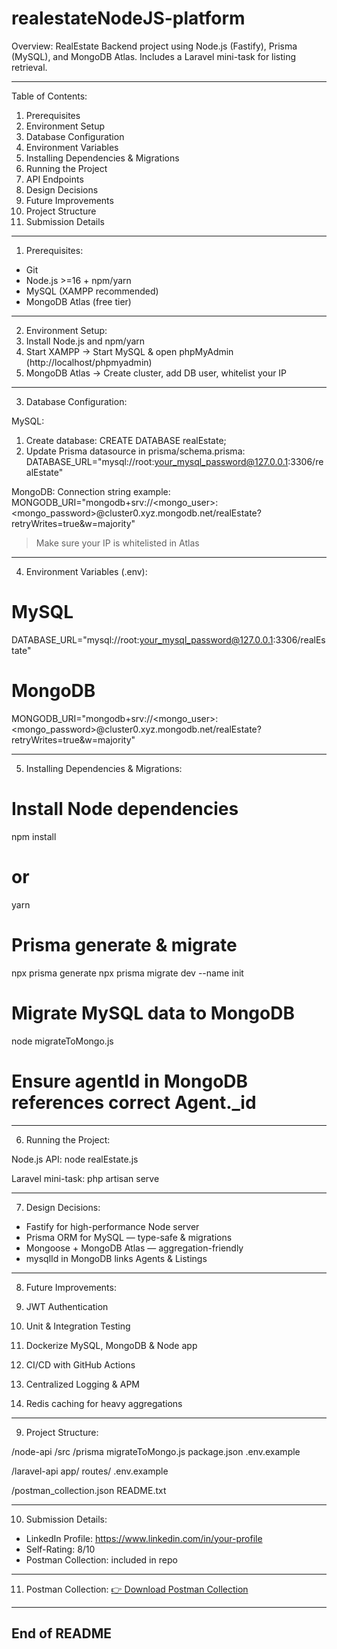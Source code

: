 # realestateNodeJS-platform

Overview:
RealEstate Backend project using Node.js (Fastify), Prisma (MySQL), and MongoDB Atlas.
Includes a Laravel mini-task for listing retrieval.

------------------------------------------------------------
Table of Contents:
1. Prerequisites
2. Environment Setup
3. Database Configuration
4. Environment Variables
5. Installing Dependencies & Migrations
6. Running the Project
7. API Endpoints
8. Design Decisions
9. Future Improvements
10. Project Structure
11. Submission Details
------------------------------------------------------------

1. Prerequisites:
- Git
- Node.js >=16 + npm/yarn
- MySQL (XAMPP recommended)
- MongoDB Atlas (free tier)

------------------------------------------------------------
2. Environment Setup:
1. Install Node.js and npm/yarn
2. Start XAMPP → Start MySQL & open phpMyAdmin (http://localhost/phpmyadmin)
3. MongoDB Atlas → Create cluster, add DB user, whitelist your IP

------------------------------------------------------------
3. Database Configuration:

MySQL:
1. Create database:
   CREATE DATABASE realEstate;
2. Update Prisma datasource in prisma/schema.prisma:
   DATABASE_URL="mysql://root:your_mysql_password@127.0.0.1:3306/realEstate"

MongoDB:
Connection string example:
   MONGODB_URI="mongodb+srv://<mongo_user>:<mongo_password>@cluster0.xyz.mongodb.net/realEstate?retryWrites=true&w=majority"
> Make sure your IP is whitelisted in Atlas

------------------------------------------------------------
4. Environment Variables (.env):

# MySQL
DATABASE_URL="mysql://root:your_mysql_password@127.0.0.1:3306/realEstate"

# MongoDB
MONGODB_URI="mongodb+srv://<mongo_user>:<mongo_password>@cluster0.xyz.mongodb.net/realEstate?retryWrites=true&w=majority"

------------------------------------------------------------
5. Installing Dependencies & Migrations:

# Install Node dependencies
npm install
# or
yarn

# Prisma generate & migrate
npx prisma generate
npx prisma migrate dev --name init

# Migrate MySQL data to MongoDB
node migrateToMongo.js
# Ensure agentId in MongoDB references correct Agent._id

------------------------------------------------------------
6. Running the Project:

Node.js API:
node realEstate.js

Laravel mini-task:
php artisan serve

------------------------------------------------------------
7. Design Decisions:

- Fastify for high-performance Node server
- Prisma ORM for MySQL — type-safe & migrations
- Mongoose + MongoDB Atlas — aggregation-friendly
- mysqlId in MongoDB links Agents & Listings

------------------------------------------------------------
8. Future Improvements:

1. JWT Authentication
2. Unit & Integration Testing
3. Dockerize MySQL, MongoDB & Node app
4. CI/CD with GitHub Actions
5. Centralized Logging & APM
6. Redis caching for heavy aggregations

------------------------------------------------------------
9. Project Structure:

/node-api
  /src
  /prisma
  migrateToMongo.js
  package.json
  .env.example

/laravel-api
  app/
  routes/
  .env.example

/postman_collection.json
README.txt

------------------------------------------------------------
10. Submission Details:

- LinkedIn Profile: https://www.linkedin.com/in/your-profile
- Self-Rating: 8/10
- Postman Collection: included in repo
  
------------------------------------------------------------
11. Postman Collection: [👉 Download Postman Collection](https://github.com/dania99-b/realestateNodeJS-platform/raw/main/Real_state.postman_collection.json)


------------------------------------------------------------
End of README
------------------------------------------------------------
